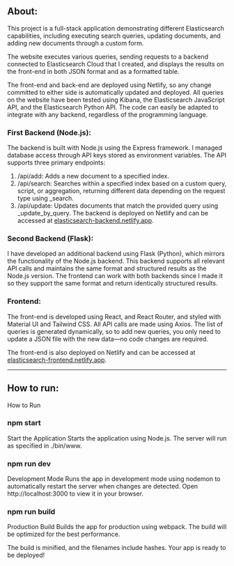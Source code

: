## About:
This project is a full-stack application demonstrating different Elasticsearch capabilities, including executing search queries, updating documents, and adding new documents through a custom form.

The website executes various queries, sending requests to a backend connected to Elasticsearch Cloud that I created, and displays the results on the front-end in both JSON format and as a formatted table.

The front-end and back-end are deployed using Netlify, so any change committed to either side is automatically updated and deployed. All queries on the website have been tested using Kibana, the Elasticsearch JavaScript API, and the Elasticsearch Python API. The code can easily be adapted to integrate with any backend, regardless of the programming language.

### First Backend (Node.js):
The backend is built with Node.js using the Express framework. I managed database access through API keys stored as environment variables. The API supports three primary endpoints:
1. /api/add: Adds a new document to a specified index.
2. /api/search: Searches within a specified index based on a custom query, script, or aggregation, returning different data depending on the request type using _search.
3. /api/update: Updates documents that match the provided query using _update_by_query.
The backend is deployed on Netlify and can be accessed at [elasticsearch-backend.netlify.app](elasticsearch-backend.netlify.app).

 ### Second Backend (Flask):
 I have developed an additional backend using Flask (Python), which mirrors the functionality of the Node.js backend. This backend supports all relevant API calls and maintains the same format and structured results as the Node.js version. 
The frontend can work with both backends since I made it so they support the same format and return identically structured results.

### Frontend:
The front-end is developed using React, and React Router, and styled with Material UI and Tailwind CSS. All API calls are made using Axios. The list of queries is generated dynamically, so to add new queries, you only need to update a JSON file with the new data—no code changes are required.

The front-end is also deployed on Netlify and can be accessed at [elasticsearch-frontend.netlify.app](elasticsearch-frontend.netlify.app).

---
## How to run:
How to Run

### npm start
Start the Application
Starts the application using Node.js. The server will run as specified in ./bin/www.

### npm run dev
Development Mode
Runs the app in development mode using nodemon to automatically restart the server when changes are detected. Open http://localhost:3000 to view it in your browser.

### npm run build
Production Build
Builds the app for production using webpack. The build will be optimized for the best performance.

The build is minified, and the filenames include hashes.
Your app is ready to be deployed!
